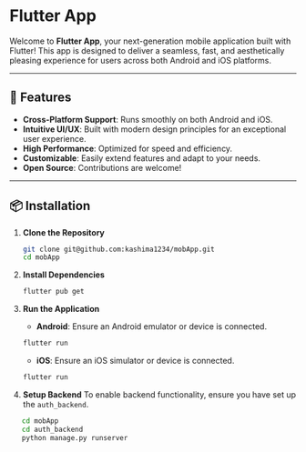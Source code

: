 # Flutter App

Welcome to **Flutter App**, your next-generation mobile application built with Flutter! This app is designed to deliver a seamless, fast, and aesthetically pleasing experience for users across both Android and iOS platforms.

---

## 🚀 Features

- **Cross-Platform Support**: Runs smoothly on both Android and iOS.
- **Intuitive UI/UX**: Built with modern design principles for an exceptional user experience.
- **High Performance**: Optimized for speed and efficiency.
- **Customizable**: Easily extend features and adapt to your needs.
- **Open Source**: Contributions are welcome!

---


## 📦 Installation

1. **Clone the Repository**
   ```bash
   git clone git@github.com:kashima1234/mobApp.git
   cd mobApp
   ```

2. **Install Dependencies**
   ```bash
   flutter pub get
   ```

3. **Run the Application**
   - **Android**: Ensure an Android emulator or device is connected.
   ```bash
   flutter run
   ```
   - **iOS**: Ensure an iOS simulator or device is connected.
   ```bash
   flutter run
   ```

4. **Setup Backend**
   To enable backend functionality, ensure you have set up the `auth_backend`.
```bash
   cd mobApp
   cd auth_backend
   python manage.py runserver
   ```